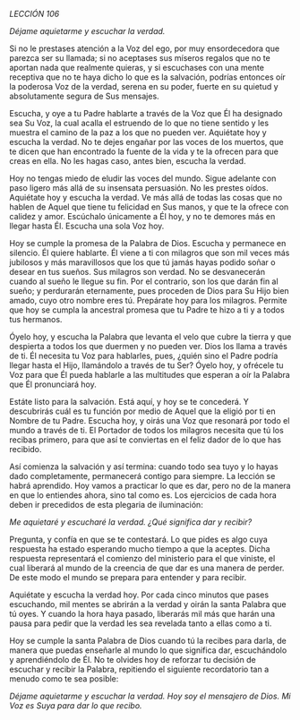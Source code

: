 *LECCIÓN 106*

*Déjame aquietarme y escuchar la verdad.*

Si no le prestases atención a la Voz del ego, por muy ensordecedora que parezca ser su llamada; si no aceptases sus míseros regalos que no te aportan nada que realmente quieras, y si escuchases con una mente receptiva que no te haya dicho lo que es la salvación, podrías entonces oír la poderosa Voz de la verdad, serena en su poder, fuerte en su quietud y absolutamente segura de Sus mensajes.

Escucha, y oye a tu Padre hablarte a través de la Voz que Él ha designado sea Su Voz, la cual acalla el estruendo de lo que no tiene sentido y les muestra el camino de la paz a los que no pueden ver. Aquiétate hoy y escucha la verdad. No te dejes engañar por las voces de los muertos, que te dicen que han encontrado la fuente de la vida y te la ofrecen para que creas en ella. No les hagas caso, antes bien, escucha la verdad.

Hoy no tengas miedo de eludir las voces del mundo. Sigue adelante con paso ligero más allá de su insensata persuasión. No les prestes oídos. Aquiétate hoy y escucha la verdad. Ve más allá de todas las cosas que no hablen de Aquel que tiene tu felicidad en Sus manos, y que te la ofrece con calidez y amor. Escúchalo únicamente a Él hoy, y no te demores más en llegar hasta Él. Escucha una sola Voz hoy.

Hoy se cumple la promesa de la Palabra de Dios. Escucha y permanece en silencio. Él quiere hablarte. Él viene a ti con milagros que son mil veces más jubilosos y más maravillosos que los que tú jamás hayas podido soñar o desear en tus sueños. Sus milagros son verdad. No se desvanecerán cuando al sueño le llegue su fin. Por el contrario, son los que darán fin al sueño; y perdurarán eternamente, pues proceden de Dios para Su Hijo bien amado, cuyo otro nombre eres tú. Prepárate hoy para los milagros. Permite que hoy se cumpla la ancestral promesa que tu Padre te hizo a ti y a todos tus hermanos.

Óyelo hoy, y escucha la Palabra que levanta el velo que cubre la tierra y que despierta a todos los que duermen y no pueden ver. Dios los llama a través de ti. Él necesita tu Voz para hablarles, pues, ¿quién sino el Padre podría llegar hasta el Hijo, llamándolo a través de tu Ser? Óyelo hoy, y ofrécele tu Voz para que Él pueda hablarle a las multitudes que esperan a oír la Palabra que Él pronunciará hoy.

Estáte listo para la salvación. Está aquí, y hoy se te concederá. Y descubrirás cuál es tu función por medio de Aquel que la eligió por ti en Nombre de tu Padre. Escucha hoy, y oirás una Voz que resonará por todo el mundo a través de ti. El Portador de todos los milagros necesita que tú los recibas primero, para que así te conviertas en el feliz dador de lo que has recibido.

Así comienza la salvación y así termina: cuando todo sea tuyo y lo hayas dado completamente, permanecerá contigo para siempre. La lección se habrá aprendido. Hoy vamos a practicar lo que es dar, pero no de la manera en que lo entiendes ahora, sino tal como es. Los ejercicios de cada hora deben ir precedidos de esta plegaria de iluminación:

_Me aquietaré y escucharé la verdad._
_¿Qué significa dar y recibir?_

Pregunta, y confía en que se te contestará. Lo que pides es algo cuya respuesta ha estado esperando mucho tiempo a que la aceptes. Dicha respuesta representará el comienzo del ministerio para el que viniste, el cual liberará al mundo de la creencia de que dar es una manera de perder. De este modo el mundo se prepara para entender y para recibir.

Aquiétate y escucha la verdad hoy. Por cada cinco minutos que pases escuchando, mil mentes se abrirán a la verdad y oirán la santa Palabra que tú oyes. Y cuando la hora haya pasado, liberarás mil más que harán una pausa para pedir que la verdad les sea revelada tanto a ellas como a ti.

Hoy se cumple la santa Palabra de Dios cuando tú la recibes para darla, de manera que puedas enseñarle al mundo lo que significa dar, escuchándolo y aprendiéndolo de Él. No te olvides hoy de reforzar tu decisión de escuchar y recibir la Palabra, repitiendo el siguiente recordatorio tan a menudo como te sea posible:

_Déjame aquietarme y escuchar la verdad._
_Hoy soy el mensajero de Dios._
_Mi Voz es Suya para dar lo que recibo._
